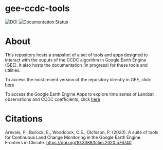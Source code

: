 # gee-ccdc-tools

[![DOI](https://zenodo.org/badge/250647387.svg)](https://zenodo.org/badge/latestdoi/250647387)
[![Documentation Status](https://readthedocs.org/projects/gee-ccdc-tools/badge/?version=latest)](https://gee-ccdc-tools.readthedocs.io/en/latest/?badge=latest)

# About

This repository hosts a snapshot of a set of tools and apps designed to 
interact with the ouputs of the CCDC algorithm in Google Earth Engine (GEE). 
It also hosts the documentation (in progress) for these tools and utilities.

To access the most recent version of the repository directly in GEE, click [here](https://code.earthengine.google.com/?accept_repo=users/parevalo_bu/gee-ccdc-tools)

To access the Google Earth Engine Apps to explore time series of Landsat
observations and CCDC coefficients, click [here](https://parevalo_bu.users.earthengine.app/)

# Citations

Arévalo, P., Bullock, E., Woodcock, C.E., Olofsson, P. (2020). A suite of tools for Continuous Land Change Monitoring in the Google Earth Engine. Frontiers in Climate. https://doi.org/10.3389/fclim.2020.576740




